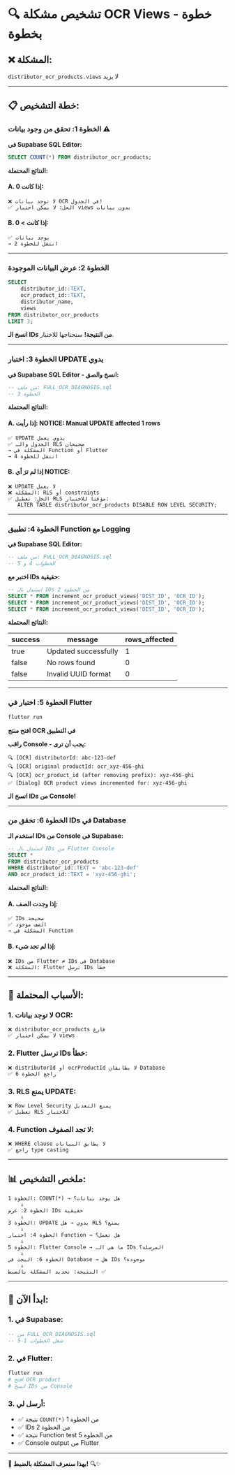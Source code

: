 # 🔍 تشخيص مشكلة OCR Views - خطوة بخطوة

## ❌ **المشكلة:**
`distributor_ocr_products.views` لا يزيد

---

## 📋 **خطة التشخيص:**

### **الخطوة 1: تحقق من وجود بيانات** ⚠️

**في Supabase SQL Editor:**

```sql
SELECT COUNT(*) FROM distributor_ocr_products;
```

**النتائج المحتملة:**

#### **A. إذا كانت 0:**
```
❌ لا توجد بيانات OCR في الجدول!
✅ الحل: لا يمكن اختبار views بدون بيانات
```

#### **B. إذا كانت > 0:**
```
✅ يوجد بيانات
→ انتقل للخطوة 2
```

---

### **الخطوة 2: عرض البيانات الموجودة**

```sql
SELECT 
    distributor_id::TEXT,
    ocr_product_id::TEXT,
    distributor_name,
    views
FROM distributor_ocr_products 
LIMIT 3;
```

**انسخ الـ IDs من النتيجة!** ستحتاجها للاختبار.

---

### **الخطوة 3: اختبار UPDATE يدوي**

**في Supabase SQL Editor - انسخ والصق:**

```sql
-- من ملف: FULL_OCR_DIAGNOSIS.sql
-- الخطوة 3
```

**النتائج المحتملة:**

#### **A. إذا رأيت: NOTICE: Manual UPDATE affected 1 rows**
```
✅ UPDATE يدوي يعمل
✅ الجدول والـ RLS صحيحان
→ المشكلة في Function أو Flutter
→ انتقل للخطوة 4
```

#### **B. إذا لم ترَ أي NOTICE:**
```
❌ UPDATE لا يعمل
❌ المشكلة: RLS أو constraints
✅ الحل: تعطيل RLS مؤقتاً للاختبار:
   ALTER TABLE distributor_ocr_products DISABLE ROW LEVEL SECURITY;
```

---

### **الخطوة 4: تطبيق Function مع Logging**

**في Supabase SQL Editor:**

```sql
-- من ملف: FULL_OCR_DIAGNOSIS.sql
-- الخطوات 4 و 5
```

**اختبر مع IDs حقيقية:**

```sql
-- استبدل بالـ IDs من الخطوة 2
SELECT * FROM increment_ocr_product_views('DIST_ID', 'OCR_ID');
SELECT * FROM increment_ocr_product_views('DIST_ID', 'OCR_ID');
SELECT * FROM increment_ocr_product_views('DIST_ID', 'OCR_ID');
```

**النتائج المحتملة:**

| success | message | rows_affected |
|---------|---------|---------------|
| true | Updated successfully | 1 | ← ✅ يعمل! |
| false | No rows found | 0 | ← ❌ IDs خطأ |
| false | Invalid UUID format | 0 | ← ❌ تنسيق خطأ |

---

### **الخطوة 5: اختبار في Flutter**

```bash
flutter run
```

**افتح منتج OCR في التطبيق**

**راقب Console - يجب أن ترى:**

```
🔍 [OCR] distributorId: abc-123-def
🔍 [OCR] original productId: ocr_xyz-456-ghi
🔍 [OCR] ocr_product_id (after removing prefix): xyz-456-ghi
✅ [Dialog] OCR product views incremented for: xyz-456-ghi
```

**انسخ الـ IDs من Console!**

---

### **الخطوة 6: تحقق من IDs في Database**

**استخدم الـ IDs من Console في Supabase:**

```sql
-- استبدل بالـ IDs من Flutter Console
SELECT * 
FROM distributor_ocr_products 
WHERE distributor_id::TEXT = 'abc-123-def'
AND ocr_product_id::TEXT = 'xyz-456-ghi';
```

**النتائج المحتملة:**

#### **A. إذا وجدت الصف:**
```
✅ IDs صحيحة
✅ الصف موجود
→ المشكلة في Function
```

#### **B. إذا لم تجد شيء:**
```
❌ IDs من Flutter ≠ IDs في Database
❌ المشكلة: Flutter ترسل IDs خطأ
```

---

## 🎯 **الأسباب المحتملة:**

### **1. لا توجد بيانات OCR:**
```
❌ distributor_ocr_products فارغ
✅ لا يمكن اختبار views
```

### **2. Flutter ترسل IDs خطأ:**
```
❌ distributorId أو ocrProductId لا يطابقان Database
✅ راجع الخطوة 6
```

### **3. RLS يمنع UPDATE:**
```
❌ Row Level Security يمنع التعديل
✅ تعطيل RLS للاختبار
```

### **4. Function لا تجد الصفوف:**
```
❌ WHERE clause لا يطابق البيانات
✅ راجع type casting
```

---

## 📊 **ملخص التشخيص:**

```
الخطوة 1: COUNT(*) → هل يوجد بيانات؟
    ↓
الخطوة 2: عرض IDs حقيقية
    ↓
الخطوة 3: UPDATE يدوي → هل RLS يمنع؟
    ↓
الخطوة 4: اختبار Function → هل تعمل؟
    ↓
الخطوة 5: Flutter Console → ما هي الـ IDs المرسلة؟
    ↓
الخطوة 6: البحث في Database → هل IDs موجودة؟
    ↓
النتيجة: تحديد المشكلة بالضبط ✅
```

---

## 🚀 **ابدأ الآن:**

### **1. في Supabase:**
```sql
-- من FULL_OCR_DIAGNOSIS.sql
-- شغل الخطوات 1-5
```

### **2. في Flutter:**
```bash
flutter run
# افتح OCR product
# انسخ IDs من Console
```

### **3. أرسل لي:**
- ✅ نتيجة `COUNT(*)` من الخطوة 1
- ✅ IDs من الخطوة 2
- ✅ نتيجة Function test من الخطوة 5
- ✅ Console output من Flutter

---

**🎯 بهذا سنعرف المشكلة بالضبط!** 🔍✨
